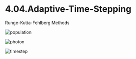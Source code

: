 # 4.04.Adaptive-Time-Stepping
Runge-Kutta-Fehlberg Methods

![population](https://cloud.githubusercontent.com/assets/15114859/10852016/6ada23d0-7efc-11e5-806c-e4fc4d341271.png)

![photon](https://cloud.githubusercontent.com/assets/15114859/10852018/6bfe0966-7efc-11e5-9599-474df4b64e9c.png)

![timestep](https://cloud.githubusercontent.com/assets/15114859/10852021/6d3b3d1c-7efc-11e5-88e2-7e473546fb8e.png)
